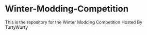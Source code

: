 # Winter-Modding-Competition
 This is the repository for the Winter Modding Competition Hosted By TurtyWurty

